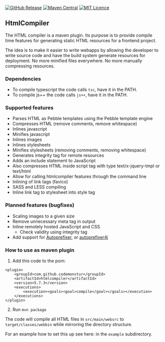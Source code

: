 
[![GitHub Release](https://img.shields.io/github/release/codemonstur/htmlcompiler.svg)](https://github.com/codemonstur/htmlcompiler/releases) 
[![Maven Central](https://maven-badges.herokuapp.com/maven-central/com.github.codemonstur/htmlcompiler/badge.svg)](http://mvnrepository.com/artifact/com.github.codemonstur/htmlcompiler)
[![MIT Licence](https://badges.frapsoft.com/os/mit/mit.svg?v=103)](https://opensource.org/licenses/mit-license.php)

## HtmlCompiler

The HTML compiler is a maven plugin.
Its purpose is to provide compile time features for generating static HTML resources for a frontend project.

The idea is to make it easier to write webapps by allowing the developer to write source code and have the build system generate resources for deployment.
No more minified files everywhere. No more manually compressing resources.

### Dependencies

- To compile typescript the code calls `tsc`, have it in the PATH.
- To compile js++ the code calls `js++`, have it in the PATH.

### Supported features

- Parses HTML as Pebble templates using the Pebble template engine
- Compresses HTML (remove comments, remove whitespace)
- Inlines javascript
- Minifies javascript
- Inlines images
- Inlines stylesheets
- Minifies stylesheets (removing comments, removing whitespace)
- Generates integrity tag for remote resources
- Adds an include statement to JavaScript
- Also compresses HTML inside script tag with type text/x-jquery-tmpl or text/html
- Allow for calling htmlcompiler features through the command line
- Inlining of link tags (favico)
- SASS and LESS compiling
- Inline link tag to stylesheet into style tag

### Planned features (bugfixes)

- Scaling images to a given size
- Remove unnecessary meta tag in output
- Inline remotely hosted JavaScript and CSS
  - Check validity using integrity tag
- Add support for [Autoprefixer](https://github.com/postcss/autoprefixer), or [autoprefixer4j](https://github.com/mwanji/autoprefixer4j)

### How to use as maven plugin

1. Add this code to the pom:
```
<plugin>
    <groupId>com.github.codemonstur</groupId>
    <artifactId>htmlcompiler</artifactId>
    <version>5.7.3</version>
    <executions>
        <execution><goals><goal>compile</goal></goals></execution>
    </executions>
</plugin>
```
2. Run `mvn package`

The code will compile all HTML files in `src/main/websrc` to `target/classes/webbin` while mirroring the directory structure.

For an example how to set this up see here: in the `example` subdirectory.
